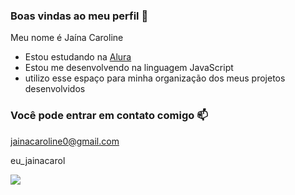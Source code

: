 ### Boas vindas ao meu perfil 🍒

Meu nome é Jaína Caroline

- Estou estudando na [Alura](https://www.alura.com.br)
- Estou me desenvolvendo na linguagem JavaScript
-  utilizo esse espaço para minha organização dos meus projetos desenvolvidos

### Você pode entrar em contato comigo 📫

jainacaroline0@gmail.com

eu_jainacarol

![](https://media.tenor.com/dlJSiLUJNmsAAAAM/math-calculate.gif)
